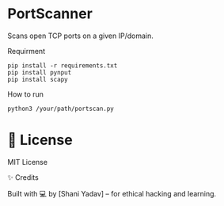 # PortScanner
Scans open TCP ports on a given IP/domain.

Requirment
```
pip install -r requirements.txt
pip install pynput
pip install scapy
```
How to run
```
python3 /your/path/portscan.py

```
# 📜 License

MIT License

✨ Credits

Built with 💻 by [Shani Yadav] – for ethical hacking and learning.

